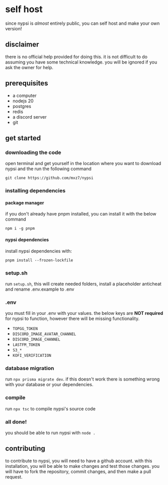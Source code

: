 # self host

since nypsi is _almost_ entirely public, you can self host and make your own version!

## disclaimer

there is no official help provided for doing this. it is not difficult to do assuming you have some
technical knowledge. you will be ignored if you ask the owner for help.

## prerequisites

-   a computer
-   nodejs 20
-   postgres
-   redis
-   a discord server
-   git

## get started

### downloading the code

open terminal and get yourself in the location where you want to download nypsi and the run the
following command

```
git clone https://github.com/mxz7/nypsi
```

### installing dependencies

#### package manager

if you don't already have pnpm installed, you can install it with the below command

```
npm i -g pnpm
```

#### nypsi dependencies

install nypsi dependencies with:

```
pnpm install --frozen-lockfile
```

### setup.sh

run `setup.sh`, this will create needed folders, install a placeholder anticheat and rename
.env.example to .env

### .env

you must fill in your .env with your values. the below keys are **NOT required** for nypsi to
function, however there will be missing functionality.

-   `TOPGG_TOKEN`
-   `DISCORD_IMAGE_AVATAR_CHANNEL`
-   `DISCORD_IMAGE_CHANNEL`
-   `LASTFM_TOKEN`
-   `S3_*`
-   `KOFI_VERIFICATION`

### database migration

run `npx prisma migrate dev`. if this doesn't work there is something wrong with your database or
your dependencies.

### compile

run `npx tsc` to compile nypsi's source code

### all done!

you should be able to run nypsi with `node .`

## contributing

to contribute to nypsi, you will need to have a github account. with this installation, you will be
able to make changes and test those changes. you will have to fork the repository, commit changes,
and then make a pull request.

